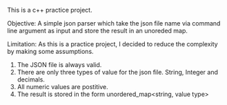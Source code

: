 This is a c++ practice project. 

Objective:
A simple json parser which take the json file name via command line argument as input and store the result in an unoreded map. 

Limitation: 
As this is a practice project, I decided to reduce the complexity by making some assumptions. 

1. The JSON file is always valid. 
2. There are only three types of value for the json file. String, Integer and decimals. 
3. All numeric values are postitive. 
4. The result is stored in the form unordered_map<string, value type>
